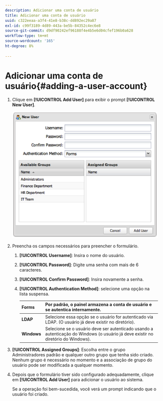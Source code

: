 ```yaml
---
description: Adicionar uma conta de usuário
title: Adicionar uma conta de usuário
uuid: c322eeaa-a3f4-41e8-b38c-dd892ec29a87
exl-id: c99f3189-4d89-443a-be5b-84352c4ec6e8
source-git-commit: d9df90242ef96188f4e4b5e6d04cfef196b0a628
workflow-type: tm+mt
source-wordcount: '165'
ht-degree: 8%

---
```


# Adicionar uma conta de usuário{#adding-a-user-account}

1. Clique em **[!UICONTROL Add User]** para exibir o prompt **[!UICONTROL New User]**.

   ![](assets/add_user_account.png)

1. Preencha os campos necessários para preencher o formulário.
   1. **[!UICONTROL Username]**: Insira o nome do usuário.
   1. **[!UICONTROL Password]**: Digite uma senha com mais de 6 caracteres.
   1. **[!UICONTROL Confirm Password]**: Insira novamente a senha.
   1. **[!UICONTROL Authentication Method]**: selecione uma opção na lista suspensa.

      | **Forms** | Por padrão, o painel armazena a conta de usuário e se autentica internamente. |
      |---|---|
      | **LDAP** | Selecione essa opção se o usuário for autenticado via LDAP. (O usuário já deve existir no diretório). |
      | **Windows** | Selecione se o usuário deve ser autenticado usando a autenticação do Windows (o usuário já deve existir no diretório do Windows). |

1. **[!UICONTROL Assigned Groups]**: Escolha entre o grupo Administradores padrão e qualquer outro grupo que tenha sido criado. Nenhum grupo é necessário no momento e a associação de grupo do usuário pode ser modificada a qualquer momento.
1. Depois que o formulário tiver sido configurado adequadamente, clique em **[!UICONTROL Add User]** para adicionar o usuário ao sistema.

   Se a operação foi bem-sucedida, você verá um prompt indicando que o usuário foi criado.
